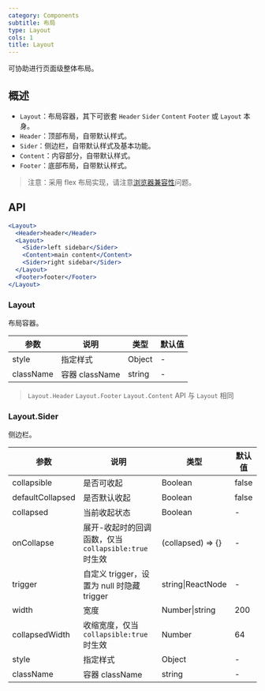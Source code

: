 ```yaml
---
category: Components
subtitle: 布局
type: Layout
cols: 1
title: Layout
---
```


可协助进行页面级整体布局。

## 概述

- `Layout`：布局容器，其下可嵌套 `Header` `Sider` `Content` `Footer` 或 `Layout` 本身。
- `Header`：顶部布局，自带默认样式。
- `Sider`：侧边栏，自带默认样式及基本功能。
- `Content`：内容部分，自带默认样式。
- `Footer`：底部布局，自带默认样式。

> 注意：采用 flex 布局实现，请注意[浏览器兼容性](http://caniuse.com/#search=flex)问题。

## API

```jsx
<Layout>
  <Header>header</Header>
  <Layout>
    <Sider>left sidebar</Sider>
    <Content>main content</Content>
    <Sider>right sidebar</Sider>
  </Layout>
  <Footer>footer</Footer>
</Layout>
```

### Layout

布局容器。

| 参数      | 说明                                      | 类型         | 默认值 |
|----------|------------------------------------------|-------------|-------|
| style | 指定样式 | Object | - |
| className | 容器 className | string | - |

> `Layout.Header` `Layout.Footer` `Layout.Content` API 与 `Layout` 相同

### Layout.Sider

侧边栏。

| 参数      | 说明                                     | 类型       | 默认值 |
|----------|-----------------------------------------|------------|-------|
| collapsible | 是否可收起 | Boolean | false  |
| defaultCollapsed | 是否默认收起 | Boolean | false  |
| collapsed | 当前收起状态 | Boolean | - |
| onCollapse | 展开-收起时的回调函数，仅当 `collapsible:true` 时生效 | (collapsed) => {} | - |
| trigger | 自定义 trigger，设置为 null 时隐藏 trigger | string\|ReactNode | - |
| width | 宽度 | Number\|string | 200 |
| collapsedWidth | 收缩宽度，仅当 `collapsible:true` 时生效 | Number | 64 |
| style | 指定样式 | Object | - |
| className | 容器 className | string | - |
